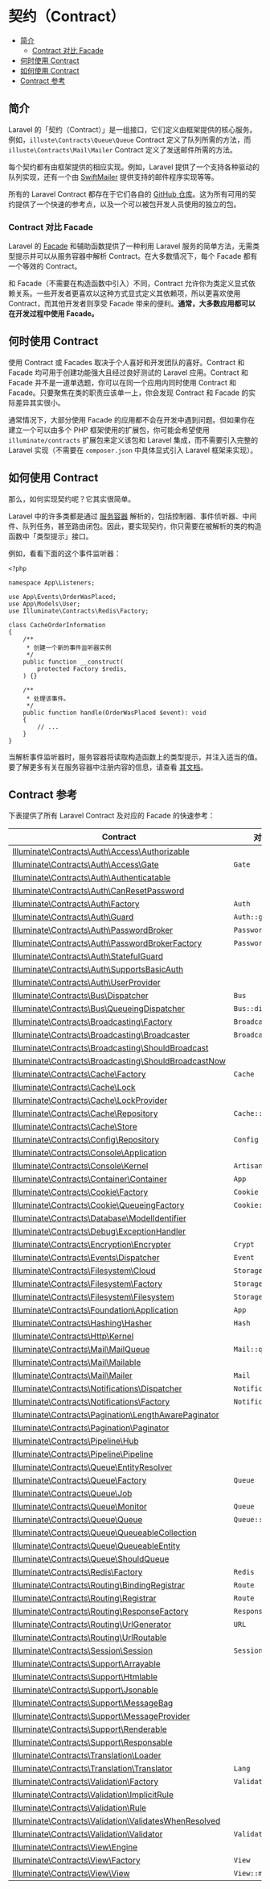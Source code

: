 
# 契约（Contract）

- [简介](#introduction)
    - [Contract 对比 Facade](#contracts-vs-facades)
- [何时使用 Contract](#when-to-use-contracts)
- [如何使用 Contract](#how-to-use-contracts)
- [Contract 参考](#contract-reference)

<a name="introduction"></a>
## 简介

Laravel 的「契约（Contract）」是一组接口，它们定义由框架提供的核心服务。例如，`illuste\Contracts\Queue\Queue` Contract 定义了队列所需的方法，而 `illuste\Contracts\Mail\Mailer` Contract 定义了发送邮件所需的方法。

每个契约都有由框架提供的相应实现。例如，Laravel 提供了一个支持各种驱动的队列实现，还有一个由 [SwiftMailer](https://symfony.com/doc/6.0/mailer.html) 提供支持的邮件程序实现等等。

所有的 Laravel Contract 都存在于它们各自的 [GitHub 仓库](https://github.com/illuminate/contracts)。这为所有可用的契约提供了一个快速的参考点，以及一个可以被包开发人员使用的独立的包。

<a name="contracts-vs-facades"></a>
### Contract 对比 Facade

Laravel 的 [Facade](/docs/laravel/10.x/facades) 和辅助函数提供了一种利用 Laravel 服务的简单方法，无需类型提示并可以从服务容器中解析 Contract。在大多数情况下，每个 Facade 都有一个等效的 Contract。

和 Facade（不需要在构造函数中引入）不同，Contract 允许你为类定义显式依赖关系。一些开发者更喜欢以这种方式显式定义其依赖项，所以更喜欢使用 Contract，而其他开发者则享受 Facade 带来的便利。**通常，大多数应用都可以在开发过程中使用 Facade。**


<a name="when-to-use-contracts"></a>
## 何时使用 Contract

使用 Contract 或 Facades 取决于个人喜好和开发团队的喜好。Contract 和 Facade 均可用于创建功能强大且经过良好测试的 Laravel 应用。Contract 和 Facade 并不是一道单选题，你可以在同一个应用内同时使用 Contract 和 Facade。只要聚焦在类的职责应该单一上，你会发现 Contract 和 Facade 的实际差异其实很小。

通常情况下，大部分使用 Facade 的应用都不会在开发中遇到问题。但如果你在建立一个可以由多个 PHP 框架使用的扩展包，你可能会希望使用 `illuminate/contracts` 扩展包来定义该包和 Laravel 集成，而不需要引入完整的 Laravel 实现（不需要在 `composer.json` 中具体显式引入 Laravel 框架来实现）。

<a name="how-to-use-contracts"></a>
## 如何使用 Contract

那么，如何实现契约呢？它其实很简单。

Laravel 中的许多类都是通过 [服务容器](https://learnku.com/docs/Laravel/10.x/container) 解析的，包括控制器、事件侦听器、中间件、队列任务，甚至路由闭包。因此，要实现契约，你只需要在被解析的类的构造函数中「类型提示」接口。

例如，看看下面的这个事件监听器：

    <?php

    namespace App\Listeners;

    use App\Events\OrderWasPlaced;
    use App\Models\User;
    use Illuminate\Contracts\Redis\Factory;

    class CacheOrderInformation
    {
        /**
         * 创建一个新的事件监听器实例
         */
        public function __construct(
            protected Factory $redis,
        ) {}

        /**
         * 处理该事件。
         */
        public function handle(OrderWasPlaced $event): void
        {
            // ...
        }
    }



当解析事件监听器时，服务容器将读取构造函数上的类型提示，并注入适当的值。 要了解更多有关在服务容器中注册内容的信息，请查看 [其文档](/docs/laravel/10.x/container)。

<a name="contract-reference"></a>
## Contract 参考

下表提供了所有 Laravel Contract 及对应的 Facade 的快速参考：

| Contract                                                                                                                                               | 对应的 Facade               |
|--------------------------------------------------------------------------------------------------------------------------------------------------------|----------------------------|
| [Illuminate\Contracts\Auth\Access\Authorizable](https://github.com/illuminate/contracts/blob/laravel/10.x/Auth/Access/Authorizable.php)                 |  &nbsp;                   |
| [Illuminate\Contracts\Auth\Access\Gate](https://github.com/illuminate/contracts/blob/laravel/10.x/Auth/Access/Gate.php)                                 | `Gate`                    |
| [Illuminate\Contracts\Auth\Authenticatable](https://github.com/illuminate/contracts/blob/laravel/10.x/Auth/Authenticatable.php)                         |  &nbsp;                   |
| [Illuminate\Contracts\Auth\CanResetPassword](https://github.com/illuminate/contracts/blob/laravel/10.x/Auth/CanResetPassword.php)                       | &nbsp;                    |
| [Illuminate\Contracts\Auth\Factory](https://github.com/illuminate/contracts/blob/laravel/10.x/Auth/Factory.php)                                         | `Auth`                    |
| [Illuminate\Contracts\Auth\Guard](https://github.com/illuminate/contracts/blob/laravel/10.x/Auth/Guard.php)                                             | `Auth::guard()`           |
| [Illuminate\Contracts\Auth\PasswordBroker](https://github.com/illuminate/contracts/blob/laravel/10.x/Auth/PasswordBroker.php)                           | `Password::broker()`      |
| [Illuminate\Contracts\Auth\PasswordBrokerFactory](https://github.com/illuminate/contracts/blob/laravel/10.x/Auth/PasswordBrokerFactory.php)             | `Password`                |
| [Illuminate\Contracts\Auth\StatefulGuard](https://github.com/illuminate/contracts/blob/laravel/10.x/Auth/StatefulGuard.php)                             | &nbsp;                    |
| [Illuminate\Contracts\Auth\SupportsBasicAuth](https://github.com/illuminate/contracts/blob/laravel/10.x/Auth/SupportsBasicAuth.php)                     | &nbsp;                    |
| [Illuminate\Contracts\Auth\UserProvider](https://github.com/illuminate/contracts/blob/laravel/10.x/Auth/UserProvider.php)                               | &nbsp;                    |
| [Illuminate\Contracts\Bus\Dispatcher](https://github.com/illuminate/contracts/blob/laravel/10.x/Bus/Dispatcher.php)                                     | `Bus`                     |
| [Illuminate\Contracts\Bus\QueueingDispatcher](https://github.com/illuminate/contracts/blob/laravel/10.x/Bus/QueueingDispatcher.php)                     | `Bus::dispatchToQueue()`  |
| [Illuminate\Contracts\Broadcasting\Factory](https://github.com/illuminate/contracts/blob/laravel/10.x/Broadcasting/Factory.php)                         | `Broadcast`               |
| [Illuminate\Contracts\Broadcasting\Broadcaster](https://github.com/illuminate/contracts/blob/laravel/10.x/Broadcasting/Broadcaster.php)                 | `Broadcast::connection()` |
| [Illuminate\Contracts\Broadcasting\ShouldBroadcast](https://github.com/illuminate/contracts/blob/laravel/10.x/Broadcasting/ShouldBroadcast.php)         | &nbsp;                    |
| [Illuminate\Contracts\Broadcasting\ShouldBroadcastNow](https://github.com/illuminate/contracts/blob/laravel/10.x/Broadcasting/ShouldBroadcastNow.php)   | &nbsp;                    |
| [Illuminate\Contracts\Cache\Factory](https://github.com/illuminate/contracts/blob/laravel/10.x/Cache/Factory.php)                                       | `Cache`                   |
| [Illuminate\Contracts\Cache\Lock](https://github.com/illuminate/contracts/blob/laravel/10.x/Cache/Lock.php)                                             | &nbsp;                    |
| [Illuminate\Contracts\Cache\LockProvider](https://github.com/illuminate/contracts/blob/laravel/10.x/Cache/LockProvider.php)                             | &nbsp;                    |
| [Illuminate\Contracts\Cache\Repository](https://github.com/illuminate/contracts/blob/laravel/10.x/Cache/Repository.php)                                 | `Cache::driver()`         |
| [Illuminate\Contracts\Cache\Store](https://github.com/illuminate/contracts/blob/laravel/10.x/Cache/Store.php)                                           | &nbsp;                    |
| [Illuminate\Contracts\Config\Repository](https://github.com/illuminate/contracts/blob/laravel/10.x/Config/Repository.php)                               | `Config`                  |
| [Illuminate\Contracts\Console\Application](https://github.com/illuminate/contracts/blob/laravel/10.x/Console/Application.php)                           | &nbsp;                    |
| [Illuminate\Contracts\Console\Kernel](https://github.com/illuminate/contracts/blob/laravel/10.x/Console/Kernel.php)                                     | `Artisan`                 |
| [Illuminate\Contracts\Container\Container](https://github.com/illuminate/contracts/blob/laravel/10.x/Container/Container.php)                           | `App`                     |
| [Illuminate\Contracts\Cookie\Factory](https://github.com/illuminate/contracts/blob/laravel/10.x/Cookie/Factory.php)                                     | `Cookie`                  |
| [Illuminate\Contracts\Cookie\QueueingFactory](https://github.com/illuminate/contracts/blob/laravel/10.x/Cookie/QueueingFactory.php)                     | `Cookie::queue()`         |
| [Illuminate\Contracts\Database\ModelIdentifier](https://github.com/illuminate/contracts/blob/laravel/10.x/Database/ModelIdentifier.php)                 | &nbsp;                    |
| [Illuminate\Contracts\Debug\ExceptionHandler](https://github.com/illuminate/contracts/blob/laravel/10.x/Debug/ExceptionHandler.php)                     | &nbsp;                    |
| [Illuminate\Contracts\Encryption\Encrypter](https://github.com/illuminate/contracts/blob/laravel/10.x/Encryption/Encrypter.php)                         | `Crypt`                   |
| [Illuminate\Contracts\Events\Dispatcher](https://github.com/illuminate/contracts/blob/laravel/10.x/Events/Dispatcher.php)                               | `Event`                   |
| [Illuminate\Contracts\Filesystem\Cloud](https://github.com/illuminate/contracts/blob/laravel/10.x/Filesystem/Cloud.php)                                 | `Storage::cloud()`        |
| [Illuminate\Contracts\Filesystem\Factory](https://github.com/illuminate/contracts/blob/laravel/10.x/Filesystem/Factory.php)                             | `Storage`                 |
| [Illuminate\Contracts\Filesystem\Filesystem](https://github.com/illuminate/contracts/blob/laravel/10.x/Filesystem/Filesystem.php)                       | `Storage::disk()`         |
| [Illuminate\Contracts\Foundation\Application](https://github.com/illuminate/contracts/blob/laravel/10.x/Foundation/Application.php)                     | `App`                     |
| [Illuminate\Contracts\Hashing\Hasher](https://github.com/illuminate/contracts/blob/laravel/10.x/Hashing/Hasher.php)                                     | `Hash`                    |
| [Illuminate\Contracts\Http\Kernel](https://github.com/illuminate/contracts/blob/laravel/10.x/Http/Kernel.php)                                           | &nbsp;                    |
| [Illuminate\Contracts\Mail\MailQueue](https://github.com/illuminate/contracts/blob/laravel/10.x/Mail/MailQueue.php)                                     | `Mail::queue()`           |
| [Illuminate\Contracts\Mail\Mailable](https://github.com/illuminate/contracts/blob/laravel/10.x/Mail/Mailable.php)                                       | &nbsp;                    |
| [Illuminate\Contracts\Mail\Mailer](https://github.com/illuminate/contracts/blob/laravel/10.x/Mail/Mailer.php)                                           | `Mail`                    |
| [Illuminate\Contracts\Notifications\Dispatcher](https://github.com/illuminate/contracts/blob/laravel/10.x/Notifications/Dispatcher.php)                 | `Notification`            |
| [Illuminate\Contracts\Notifications\Factory](https://github.com/illuminate/contracts/blob/laravel/10.x/Notifications/Factory.php)                       | `Notification`            |
| [Illuminate\Contracts\Pagination\LengthAwarePaginator](https://github.com/illuminate/contracts/blob/laravel/10.x/Pagination/LengthAwarePaginator.php)   | &nbsp;                    |
| [Illuminate\Contracts\Pagination\Paginator](https://github.com/illuminate/contracts/blob/laravel/10.x/Pagination/Paginator.php)                         | &nbsp;                    |
| [Illuminate\Contracts\Pipeline\Hub](https://github.com/illuminate/contracts/blob/laravel/10.x/Pipeline/Hub.php)                                         | &nbsp;                    |
| [Illuminate\Contracts\Pipeline\Pipeline](https://github.com/illuminate/contracts/blob/laravel/10.x/Pipeline/Pipeline.php)                               | &nbsp;                    |
| [Illuminate\Contracts\Queue\EntityResolver](https://github.com/illuminate/contracts/blob/laravel/10.x/Queue/EntityResolver.php)                         | &nbsp;                    |
| [Illuminate\Contracts\Queue\Factory](https://github.com/illuminate/contracts/blob/laravel/10.x/Queue/Factory.php)                                       | `Queue`                   |
| [Illuminate\Contracts\Queue\Job](https://github.com/illuminate/contracts/blob/laravel/10.x/Queue/Job.php)                                               | &nbsp;                    |
| [Illuminate\Contracts\Queue\Monitor](https://github.com/illuminate/contracts/blob/laravel/10.x/Queue/Monitor.php)                                       | `Queue`                   |
| [Illuminate\Contracts\Queue\Queue](https://github.com/illuminate/contracts/blob/laravel/10.x/Queue/Queue.php)                                           | `Queue::connection()`     |
| [Illuminate\Contracts\Queue\QueueableCollection](https://github.com/illuminate/contracts/blob/laravel/10.x/Queue/QueueableCollection.php)               | &nbsp;                    |
| [Illuminate\Contracts\Queue\QueueableEntity](https://github.com/illuminate/contracts/blob/laravel/10.x/Queue/QueueableEntity.php)                       | &nbsp;                    |
| [Illuminate\Contracts\Queue\ShouldQueue](https://github.com/illuminate/contracts/blob/laravel/10.x/Queue/ShouldQueue.php)                               | &nbsp;                    |
| [Illuminate\Contracts\Redis\Factory](https://github.com/illuminate/contracts/blob/laravel/10.x/Redis/Factory.php)                                       | `Redis`                   |
| [Illuminate\Contracts\Routing\BindingRegistrar](https://github.com/illuminate/contracts/blob/laravel/10.x/Routing/BindingRegistrar.php)                 | `Route`                   |
| [Illuminate\Contracts\Routing\Registrar](https://github.com/illuminate/contracts/blob/laravel/10.x/Routing/Registrar.php)                               | `Route`                   |
| [Illuminate\Contracts\Routing\ResponseFactory](https://github.com/illuminate/contracts/blob/laravel/10.x/Routing/ResponseFactory.php)                   | `Response`                |
| [Illuminate\Contracts\Routing\UrlGenerator](https://github.com/illuminate/contracts/blob/laravel/10.x/Routing/UrlGenerator.php)                         | `URL`                     |
| [Illuminate\Contracts\Routing\UrlRoutable](https://github.com/illuminate/contracts/blob/laravel/10.x/Routing/UrlRoutable.php)                           | &nbsp;                    |
| [Illuminate\Contracts\Session\Session](https://github.com/illuminate/contracts/blob/laravel/10.x/Session/Session.php)                                   | `Session::driver()`       |
| [Illuminate\Contracts\Support\Arrayable](https://github.com/illuminate/contracts/blob/laravel/10.x/Support/Arrayable.php)                               | &nbsp;                    |
| [Illuminate\Contracts\Support\Htmlable](https://github.com/illuminate/contracts/blob/laravel/10.x/Support/Htmlable.php)                                 | &nbsp;                    |
| [Illuminate\Contracts\Support\Jsonable](https://github.com/illuminate/contracts/blob/laravel/10.x/Support/Jsonable.php)                                 | &nbsp;                    |
| [Illuminate\Contracts\Support\MessageBag](https://github.com/illuminate/contracts/blob/laravel/10.x/Support/MessageBag.php)                             | &nbsp;                    |
| [Illuminate\Contracts\Support\MessageProvider](https://github.com/illuminate/contracts/blob/laravel/10.x/Support/MessageProvider.php)                   | &nbsp;                    |
| [Illuminate\Contracts\Support\Renderable](https://github.com/illuminate/contracts/blob/laravel/10.x/Support/Renderable.php)                             | &nbsp;                    |
| [Illuminate\Contracts\Support\Responsable](https://github.com/illuminate/contracts/blob/laravel/10.x/Support/Responsable.php)                           | &nbsp;                    |
| [Illuminate\Contracts\Translation\Loader](https://github.com/illuminate/contracts/blob/laravel/10.x/Translation/Loader.php)                             | &nbsp;                    |
| [Illuminate\Contracts\Translation\Translator](https://github.com/illuminate/contracts/blob/laravel/10.x/Translation/Translator.php)                     | `Lang`                    |
| [Illuminate\Contracts\Validation\Factory](https://github.com/illuminate/contracts/blob/laravel/10.x/Validation/Factory.php)                             | `Validator`               |
| [Illuminate\Contracts\Validation\ImplicitRule](https://github.com/illuminate/contracts/blob/laravel/10.x/Validation/ImplicitRule.php)                   | &nbsp;                    |
| [Illuminate\Contracts\Validation\Rule](https://github.com/illuminate/contracts/blob/laravel/10.x/Validation/Rule.php)                                   | &nbsp;                    |
| [Illuminate\Contracts\Validation\ValidatesWhenResolved](https://github.com/illuminate/contracts/blob/laravel/10.x/Validation/ValidatesWhenResolved.php) | &nbsp;                    |
| [Illuminate\Contracts\Validation\Validator](https://github.com/illuminate/contracts/blob/laravel/10.x/Validation/Validator.php)                         | `Validator::make()`       |
| [Illuminate\Contracts\View\Engine](https://github.com/illuminate/contracts/blob/laravel/10.x/View/Engine.php)                                           | &nbsp;                    |
| [Illuminate\Contracts\View\Factory](https://github.com/illuminate/contracts/blob/laravel/10.x/View/Factory.php)                                         | `View`                    |
| [Illuminate\Contracts\View\View](https://github.com/illuminate/contracts/blob/laravel/10.x/View/View.php)                                               | `View::make()`            |

